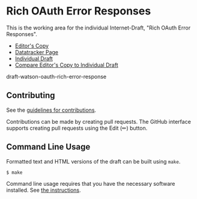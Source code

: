 <!-- regenerate: on (set to off if you edit this file) -->

# Rich OAuth Error Responses

This is the working area for the individual Internet-Draft, "Rich OAuth Error Responses".

* [Editor's Copy](https://njwatson32.github.io/oauth-error/#go.draft-watson-oauth-rich-error-response.html)
* [Datatracker Page](https://datatracker.ietf.org/doc/draft-watson-oauth-rich-error-response)
* [Individual Draft](https://datatracker.ietf.org/doc/html/draft-watson-oauth-rich-error-response)
* [Compare Editor's Copy to Individual Draft](https://njwatson32.github.io/oauth-error/#go.draft-watson-oauth-rich-error-response.diff)

draft-watson-oauth-rich-error-response
## Contributing

See the
[guidelines for contributions](https://github.com/njwatson32/oauth-error/blob/main/CONTRIBUTING.md).

Contributions can be made by creating pull requests.
The GitHub interface supports creating pull requests using the Edit (✏) button.


## Command Line Usage

Formatted text and HTML versions of the draft can be built using `make`.

```sh
$ make
```

Command line usage requires that you have the necessary software installed.  See
[the instructions](https://github.com/martinthomson/i-d-template/blob/main/doc/SETUP.md).

